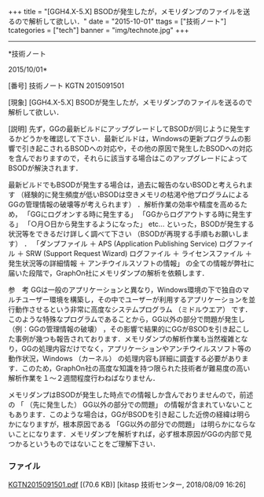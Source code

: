 ﻿+++
title = "[GGH4.X-5.X] BSODが発生したが，メモリダンプのファイルを送るので解析して欲しい．"
date = "2015-10-01"
ttags = ["技術ノート"]
tcategories = ["tech"]
banner = "img/technote.jpg"
+++

-----------------------------------------------------------------------------------------------------------------------------

*技術ノート

2015/10/01*


[番号]
技術ノート KGTN 2015091501

[現象]
[GGH4.X-5.X]
BSODが発生したが，メモリダンプのファイルを送るので解析して欲しい．

[説明]
先ず，GGの最新ビルドにアップグレードしてBSODが同じように発生するかどうかを確認して下さい．最新ビルドは，Windowsの更新プログラムの影響で引き起こされるBSODへの対応や，その他の原因で発生したBSODへの対応を含んでおりますので，それらに該当する場合はこのアップグレードによってBSODが解決されます．

最新ビルドでもBSODが発生する場合は，過去に報告のないBSODと考えられます
（経験的に発生頻度が低いBSODは空きメモリの枯渇や他プログラムによるGGの管理情報の破壊等が考えられます）
．解析作業の効率や精度を高めるため， 「GGにログオンする時に発生する」
「GGからログアウトする時に発生する」 「○月○日から発生するようになった」
etc... といった，BSODが発生する状況等をできるだけ詳しく調べて下さい
（BSODが再現する手順もお願いします） ． 「ダンプファイル ＋ APS
(Application Publishing Service) ログファイル ＋ SRW (Support Request
Wizard) ログファイル ＋ ライセンスファイル ＋ 発生状況等の詳細情報 ＋
アンチウイルスソフトの情報」
の全ての情報が弊社に届いた段階で，GraphOn社にメモリダンプの解析を依頼します．

参　考
GGは一般のアプリケーションと異なり，Windows環境の下で独自のマルチユーザー環境を構築し，その中でユーザーが利用するアプリケーションを並行動作させるという非常に高度なシステムプログラム
（ミドルウエア）
です．このような特殊なプログラムであることから，GG以外の部分で問題が発生し
（例：GGの管理情報の破壊）
，その影響で結果的にGGがBSODを引き起こした事例が幾つも報告されております．メモリダンプの解析作業も当然複雑となり，GGの処理内容だけでなく，アプリケーションやアンチウイルスソフト等の動作状況，Windows
（カーネル）
の処理内容も詳細に調査する必要があります．このため，GraphOn社の高度な知識を持つ限られた技術者が難易度の高い解析作業を１～２週間程度行わねばなりません．

メモリダンプはBSODが発生した時点での情報しか含んでおりませんので，前述の
「 （先に発生した） GG以外の部分での問題」
の情報が含まれていないこともあります．このような場合は，GGがBSODを引き起こした近傍の経緯は明らかになりますが，根本原因である
「GG以外の部分での問題」
は明らかにならないことになります．メモリダンプを解析すれば，必ず根本原因がGGの内部で見つかるというものではないことをご理解下さい．


### ファイル

 
 


[KGTN2015091501.pdf](http://techreport.kitasp.net/attachments/download/4109/KGTN2015091501.pdf)
 [(70.6 KB)] [kitasp 技術センター, 2018/08/09
16:26]


 


 

